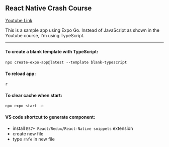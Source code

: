 ## React Native Crash Course
[Youtube Link](https://youtu.be/ZBCUegTZF7M?si=oDnSp6Y44Xs5sDsw)

This is a sample app using Expo Go. 
Instead of JavaScript as shown in the Youtube course, I'm using TypeScript.

---
#### To create a blank template with TypeScript:
```
npx create-expo-app@latest --template blank-typescript
```
#### To reload app:
```
r
```
#### To clear cache when start:
```
npx expo start -c
```
#### VS code shortcut to generate component:
* install `ES7+ React/Redux/React-Native snippets` extension
* create new file
* type `rnfe` in new file
